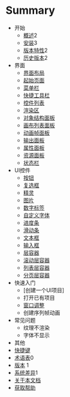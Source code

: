 # Summary

* 开始
   * [概述](./start/about_cocostudio/zh.md)2
   * [安装](./start/install/zh.md)3
   * [版本特性](./start/version_feature/zh.md)2
   * [历史版本](./start/version_history/zh.md)2
* 界面
  * [界面布局](./window/interface_layout/zh.md)
  * [起始页面](./window/start_page/zh.md)
  * [菜单栏](./window/menu_bar/zh.md)
  * [快捷工具栏](./window/express_tools_bar/zh.md)
  * [控件列表](./window/wiget_list_bar/zh.md)
  * [渲染区](./window/render_panel/zh.md)
  * [对象结构面板](./window/object_structure_panel/zh.md)
  * [画布列表面板](./window/canvas_list_panel/zh.md)
  * [动画帧面板](./window/animation_frame_panel/zh.md)
  * [输出面板](./window/logout_panel/zh.md)
  * [属性面板](./window/properties_panel/zh.md)
  * [资源面板](./window/resource_panel/zh.md)
  * [状态栏](./window/status_bar_panel/zh.md)
* UI控件
	* [按钮](./widget/button/zh.md)
	* [复选框](./widget/checkbox/zh.md)
	* [精灵](./widget/sprite/zh.md)
	* [图片](./widget/imageview/zh.md)
	* [数字标签](./widget/labelatlas/zh.md)
	* [自定义字体](./widget/labelnmfont/zh.md)
	* [进度条](./widget/loadingbar/zh.md)
	* [滑动条](./widget/slider/zh.md)
	* [文本框](./widget/text/zh.md)
	* [输入框](./widget/textfield/zh.md)
	* [层容器](./widget/layout/zh.md)
	* [滚动层容器](./widget/scrollview/zh.md)
	* [列表层容器](./widget/listview/zh.md)
	* [分页层容器](./widget/pageview/zh.md )
* 快速入门
	* [创建一个UI项目]
	* 打开已有项目
 	* [窗口调整]()
 	* 创建序列帧动画
* 常见问题
  *	纹理不渲染
  *	字体不显示
* 其他
 * [快捷键](./other/keyboard_shortcuts/zh.md)
 * [术语表](./other/glossary/zh.md)0
 * [版本](./other/version/zh.md) 1
 * [系统差异](./other/operating_system_differences/zh.md)1
 * [关于本文档](./other/keyboard_shortcuts/zh.md)
 * [获取帮助](./other/keyboard_shortcuts/zh.md)